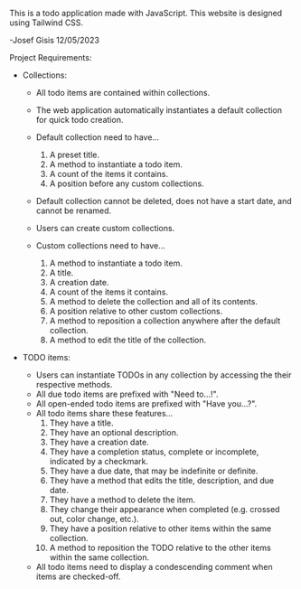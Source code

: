 This is a todo application made with JavaScript. This website is designed using Tailwind CSS. 

-Josef Gisis 12/05/2023

Project Requirements:
  - Collections:
    - All todo items are contained within collections.
    - The web application automatically instantiates a default collection for quick todo creation. 
    - Default collection need to have...
      1. A preset title.
      2. A method to instantiate a todo item.  
      3. A count of the items it contains. 
      4. A position before any custom collections.
    - Default collection cannot be deleted, does not have a start date, and cannot be renamed. 

    - Users can create custom collections.
    - Custom collections need to have...
      1. A method to instantiate a todo item.
      2. A title.
      3. A creation date.
      4. A count of the items it contains.
      5. A method to delete the collection and all of its contents.
      6. A position relative to other custom collections.
      7. A method to reposition a collection anywhere after the default collection.
      8. A method to edit the title of the collection. 

  - TODO items:
    - Users can instantiate TODOs in any collection by accessing the their respective methods.
    - All due todo items are prefixed with "Need to...!".
    - All open-ended todo items are prefixed with "Have you...?".
    - All todo items share these features...
      1. They have a title.
      2. They have an optional description. 
      2. They have a creation date. 
      3. They have a completion status, complete or incomplete, indicated by a checkmark.
      4. They have a due date, that may be indefinite or definite. 
      5. They have a method that edits the title, description, and due date.
      6. They have a method to delete the item. 
      7. They change their appearance when completed (e.g. crossed out, color change, etc.).
      8. They have a position relative to other items within the same collection. 
      9. A method to reposition the TODO relative to the other items within the same collection. 
    - All todo items need to display a condescending comment when items are checked-off. 

